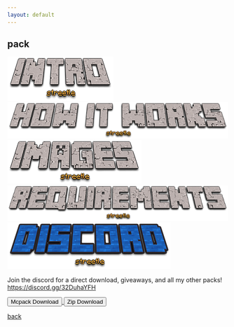 ```yaml
---
layout: default
---
```


## pack

<img src="/all/intro.png" alt="intro">



<img src="/all/how.png" alt="howitworks">



<img src="/all/images.png" alt="images">



<img src="/all/req.png" alt="requirements">



<img src="/all/discord.png" alt="discord">

Join the discord for a direct download, giveaways, and all my other packs!
https://discord.gg/32DuhaYFH

<a href="/pack/longer-swords-mcpack.mcpack" download="longer-swords-mcpack"> 
<button type="button">Mcpack Download</button> 
</a>

<a href="/pack/longer-swords-zip.zip" download="longer-swords-zip"> 
<button type="button">Zip Download</button> 
</a>

[back](./)
